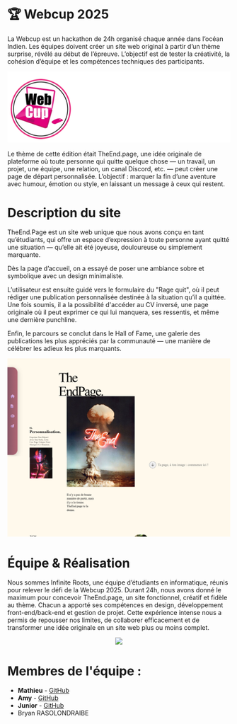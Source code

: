 # 🏆 Webcup 2025
La Webcup est un hackathon de 24h organisé chaque année dans l’océan Indien. Les équipes doivent créer un site web original à partir d’un thème surprise, révélé au début de l’épreuve. L’objectif est de tester la créativité, la cohésion d’équipe et les compétences techniques des participants.
<p align="center">
  <img src="assets/images/logo_webcup.webp" />
</p>
Le thème de cette édition était TheEnd.page, une idée originale de plateforme où toute personne qui quitte quelque chose — un travail, un projet, une équipe, une relation, un canal Discord, etc. — peut créer une page de départ personnalisée.
L’objectif : marquer la fin d’une aventure avec humour, émotion ou style, en laissant un message à ceux qui restent.

# Description du site 
TheEnd.Page est un site web unique  que nous avons conçu en tant qu’étudiants, qui offre un espace d’expression à toute personne ayant quitté une situation — qu’elle ait été joyeuse, douloureuse ou simplement marquante.

Dès la page d’accueil, on a essayé de poser une ambiance sobre et symbolique avec un design minimaliste. 

L’utilisateur est ensuite guidé vers le formulaire du "Rage quit", où il peut rédiger une publication personnalisée destinée à la situation qu’il a quittée. Une fois soumis, il a la possibilité d'accéder au CV inversé, une page originale où il peut exprimer ce qui lui manquera, ses ressentis, et même une dernière punchline.

Enfin, le parcours se conclut dans le Hall of Fame, une galerie des publications les plus appréciés par la communauté — une manière de célébrer les adieux les plus marquants.

<p align="center">
  <img src="assets/images/accueil.png" />
</p>

# Équipe & Réalisation
Nous sommes Infinite Roots, une équipe d’étudiants en informatique, réunis pour relever le défi de la Webcup 2025. Durant 24h, nous avons donné le maximum pour concevoir TheEnd.page, un site fonctionnel, créatif et fidèle au thème.
Chacun a apporté ses compétences en design, développement front-end/back-end et gestion de projet. Cette expérience intense nous a permis de repousser nos limites, de collaborer efficacement et de transformer une idée originale en un site web plus ou moins complet.
<p align="center">
  <img src="assets/images/bannière_infinite_roots.png" />
</p>

# Membres de l'équipe : 
- **Mathieu** - [GitHub](https://github.com/Math-Baba)
- **Amy** - [GitHub](https://github.com/AmysGith)
- **Junior** - [GitHub](https://github.com/kkk083)
- Bryan RASOLONDRAIBE 
